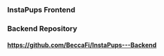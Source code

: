 ### InstaPups Frontend


### Backend Repository
#### https://github.com/BeccaFi/InstaPups---Backend
